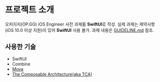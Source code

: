 # 프로젝트 소개

오피지지(OP.GG) iOS Engineer 사전 과제를 **SwiftUI**로 작성.
실제 과제는 제약사항(iOS 10.0 이상 지원)이 있어 **SwiftUI** 사용 불가.
과제 내용은 [GUIDELINE.md](./GUIDELINE.md) 참조.

## 사용한 기술

- SwiftUI
- Combine
- [Moya](https://github.com/Moya/Moya)
- [The Composable Architecture(aka TCA)](https://github.com/pointfreeco/swift-composable-architecture)
